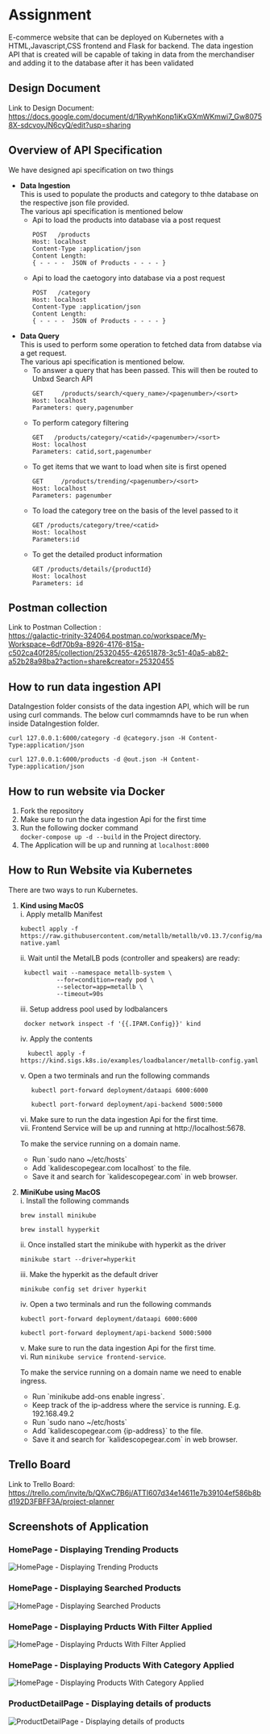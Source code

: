 # Assignment
E-commerce website that can be deployed on Kubernetes with a HTML,Javascript,CSS frontend and Flask for backend. 
The data ingestion API that is created will be capable of taking in data from the merchandiser and adding it to the 
database after it has been validated

## Design Document
Link to Design Document:<br>
https://docs.google.com/document/d/1RywhKonp1iKxGXmWKmwi7_Gw80758X-sdcvoyJN6cyQ/edit?usp=sharing

## Overview of API Specification 
We have designed api specification on two things
- **Data Ingestion** <br>
   This is used to populate the products and category to thhe database on the respective json file provided.<br>
   The various api specification is mentioned below
   - Api to load the products into database via a post request
     ```
     POST   /products
     Host: localhost
     Content-Type :application/json
     Content Length: 
     { - - - -  JSON of Products - - - - }
     ```
   - Api to load the caetogory into database via a post request
      ```
      POST   /category
      Host: localhost
      Content-Type :application/json
      Content Length: 
      { - - - -  JSON of Products - - - - }
      ```
- **Data Query** <br>
   This is used to perform some operation to fetched data from databse via a get request.<br>
   The various api specification is mentioned below.
   - To answer a query that has been passed. This will then be routed to Unbxd Search API
      ```
      GET     /products/search/<query_name>/<pagenumber>/<sort>
      Host: localhost
      Parameters: query,pagenumber
      ```
   - To perform category filtering
      ```
      GET   /products/category/<catid>/<pagenumber>/<sort>
      Host: localhost
      Parameters: catid,sort,pagenumber
      ```
    - To get items that we want to load when site is first opened
      ```
      GET     /products/trending/<pagenumber>/<sort>
      Host: localhost
      Parameters: pagenumber
      ```
    - To load the category tree on the basis of the level passed to it 
       ```
       GET /products/category/tree/<catid>
       Host: localhost
       Parameters:id
       ```
    - To get the detailed product information
        ```
        GET /products/details/{productId}
        Host: localhost
        Parameters: id
        ```
## Postman collection 
Link to Postman Collection : <br>
https://galactic-trinity-324064.postman.co/workspace/My-Workspace~6df70b9a-8926-4176-815a-c502ca40f285/collection/25320455-42651878-3c51-40a5-ab82-a52b28a98ba2?action=share&creator=25320455



## How to run data ingestion API
DataIngestion folder consists of the data ingestion API, which will be run using curl commands. The below curl commamnds have to be run when inside DataIngestion folder. 

  ```
  curl 127.0.0.1:6000/category -d @category.json -H Content-Type:application/json
  ```
  
  ```
  curl 127.0.0.1:6000/products -d @out.json -H Content-Type:application/json
  ```


## How to run website via Docker
1. Fork the repository
2. Make sure to run the data ingestion Api for the first time 
3. Run the following docker command <br> `docker-compose up -d --build` in the Project directory.
4. The Application will be up and running at `localhost:8000`

## How to Run Website via Kubernetes
There are two ways to run Kubernetes.
1. **Kind using MacOS**
   <br>
   i. Apply metallb Manifest<br>
      ```
      kubectl apply -f https://raw.githubusercontent.com/metallb/metallb/v0.13.7/config/manifests/metallb-native.yaml
      ```
   ii. Wait until the MetalLB pods (controller and speakers) are ready:<br>
      ```
       kubectl wait --namespace metallb-system \
                --for=condition=ready pod \
                --selector=app=metallb \
                --timeout=90s
      ```
    iii. Setup address pool used by lodbalancers<br>
      ```
       docker network inspect -f '{{.IPAM.Config}}' kind
      ```
      
      iv. Apply the contents<br>
      ```
        kubectl apply -f https://kind.sigs.k8s.io/examples/loadbalancer/metallb-config.yaml
      ```
    v.  Open a two terminals and run the following commands<br>
      ```
         kubectl port-forward deployment/dataapi 6000:6000
      ```
      ```
         kubectl port-forward deployment/api-backend 5000:5000
      ```
    vi. Make sure to run the data ingestion Api for the first time. <br>
    vii. Frontend Service will be up and running at http://localhost:5678.<br>

   To make the service running on a domain name.<br>
   <ul>
   <li>Run `sudo nano ~/etc/hosts`</li>
   <li>Add `kalidescopegear.com localhost` to the file.</li>
   <li>Save it and search for `kalidescopegear.com` in web browser.</li>     
   </ul> 
2. **MiniKube using MacOS**
   <br>
   i. Install the following commands
      ```
      brew install minikube
      ```
      ```
      brew install hyyperkit
      ```
   ii. Once installed start the minikube with hyperkit as the driver
      ```
      minikube start --driver=hyperkit
      ```
   iii. Make the hyperkit as the default driver

      ```
      minikube config set driver hyperkit
      ```
   iv. Open a two terminals and run the following commands
      ```
      kubectl port-forward deployment/dataapi 6000:6000
      ```
      ```
      kubectl port-forward deployment/api-backend 5000:5000
      ```
   v. Make sure to run the data ingestion Api for the first time. <br>
   vi. Run `minikube service frontend-service`.<br>

   To make the service running on a domain name we need to enable ingress.
   <ul>
   <li>Run `minikube add-ons enable ingress`.</li>
   <li> Keep track of the ip-address where the service is running. E.g. 192.168.49.2 </li>
   <li>Run `sudo nano ~/etc/hosts`</li>
   <li>Add `kalidescopegear.com {ip-address}` to the file.</li>
   <li>Save it and search for `kalidescopegear.com` in web browser.</li>
   </ul>

## Trello Board 
Link to Trello Board: <br>
https://trello.com/invite/b/QXwC7B6j/ATTI607d34e14611e7b39104ef586b8bd192D3FBFF3A/project-planner


## Screenshots of Application

### HomePage - Displaying Trending Products
![HomePage - Displaying Trending Products](Project/Documentation/ProductPageTrending.png)

### HomePage - Displaying Searched Products
![HomePage - Displaying Searched Products](Project/Documentation/ProductPageSearch.png)

### HomePage - Displaying Prducts With Filter Applied
![HomePage - Displaying Prducts With Filter Applied](Project/Documentation/ProductPageWithFilterApplied.png)

### HomePage - Displaying Products With Category Applied
![HomePage - Displaying Products With Category Applied](Project/Documentation/ProductPageCategory.png)

### ProductDetailPage - Displaying details of products
![ProductDetailPage - Displaying details of products](Project/Documentation/ProductDetailPage.png)
